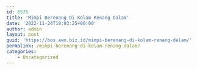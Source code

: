 ```yaml
---
id: 6575
title: 'Mimpi Berenang Di Kolam Renang Dalam'
date: '2022-11-24T19:03:25+00:00'
author: admin
layout: post
guid: 'https://bos.awn.biz.id/mimpi-berenang-di-kolam-renang-dalam/'
permalink: /mimpi-berenang-di-kolam-renang-dalam/
categories:
    - Uncategorized
---
```


